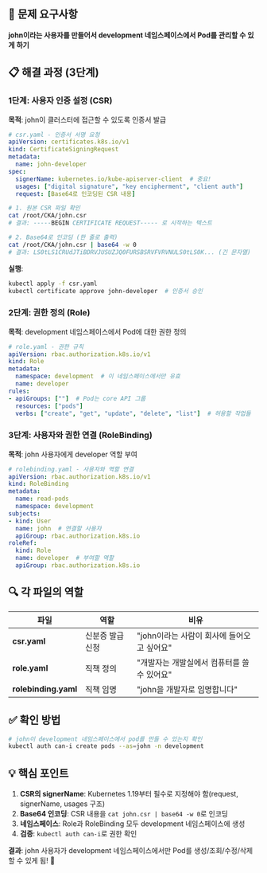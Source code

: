 ## 🎯 문제 요구사항

**john이라는 사용자를 만들어서 development 네임스페이스에서 Pod를 관리할 수 있게 하기**

## 📋 해결 과정 (3단계)

### 1단계: 사용자 인증 설정 (CSR)

**목적**: john이 클러스터에 접근할 수 있도록 인증서 발급

```yaml
# csr.yaml - 인증서 서명 요청
apiVersion: certificates.k8s.io/v1
kind: CertificateSigningRequest
metadata:
  name: john-developer
spec:
  signerName: kubernetes.io/kube-apiserver-client  # 중요!
  usages: ["digital signature", "key encipherment", "client auth"]
  request: [Base64로 인코딩된 CSR 내용]
```

```bash
# 1. 원본 CSR 파일 확인
cat /root/CKA/john.csr
# 결과: -----BEGIN CERTIFICATE REQUEST----- 로 시작하는 텍스트

# 2. Base64로 인코딩 (한 줄로 출력)
cat /root/CKA/john.csr | base64 -w 0
# 결과: LS0tLS1CRUdJTiBDRVJUSUZJQ0FURSBSRVFVRVNULS0tLS0K... (긴 문자열)
```

**실행**:

```bash
kubectl apply -f csr.yaml
kubectl certificate approve john-developer  # 인증서 승인
```

### 2단계: 권한 정의 (Role)

**목적**: development 네임스페이스에서 Pod에 대한 권한 정의

```yaml
# role.yaml - 권한 규칙
apiVersion: rbac.authorization.k8s.io/v1
kind: Role
metadata:
  namespace: development  # 이 네임스페이스에서만 유효
  name: developer
rules:
- apiGroups: [""]  # Pod는 core API 그룹
  resources: ["pods"]
  verbs: ["create", "get", "update", "delete", "list"]  # 허용할 작업들
```

### 3단계: 사용자와 권한 연결 (RoleBinding)

**목적**: john 사용자에게 developer 역할 부여

```yaml
# rolebinding.yaml - 사용자와 역할 연결
apiVersion: rbac.authorization.k8s.io/v1
kind: RoleBinding
metadata:
  name: read-pods
  namespace: development
subjects:
- kind: User
  name: john  # 연결할 사용자
  apiGroup: rbac.authorization.k8s.io
roleRef:
  kind: Role
  name: developer  # 부여할 역할
  apiGroup: rbac.authorization.k8s.io
```

## 🔍 각 파일의 역할

|파일|역할|비유|
|---|---|---|
|**csr.yaml**|신분증 발급 신청|"john이라는 사람이 회사에 들어오고 싶어요"|
|**role.yaml**|직책 정의|"개발자는 개발실에서 컴퓨터를 쓸 수 있어요"|
|**rolebinding.yaml**|직책 임명|"john을 개발자로 임명합니다"|

## ✅ 확인 방법

```bash
# john이 development 네임스페이스에서 pod를 만들 수 있는지 확인
kubectl auth can-i create pods --as=john -n development
```

## 💡 핵심 포인트

1. **CSR의 signerName**: Kubernetes 1.19부터 필수로 지정해야 함(request, signerName, usages 구조)
2. **Base64 인코딩**: CSR 내용을 `cat john.csr | base64 -w 0`로 인코딩
3. **네임스페이스**: Role과 RoleBinding 모두 development 네임스페이스에 생성
4. **검증**: `kubectl auth can-i`로 권한 확인

**결과**: john 사용자가 development 네임스페이스에서만 Pod를 생성/조회/수정/삭제할 수 있게 됨! 🎉